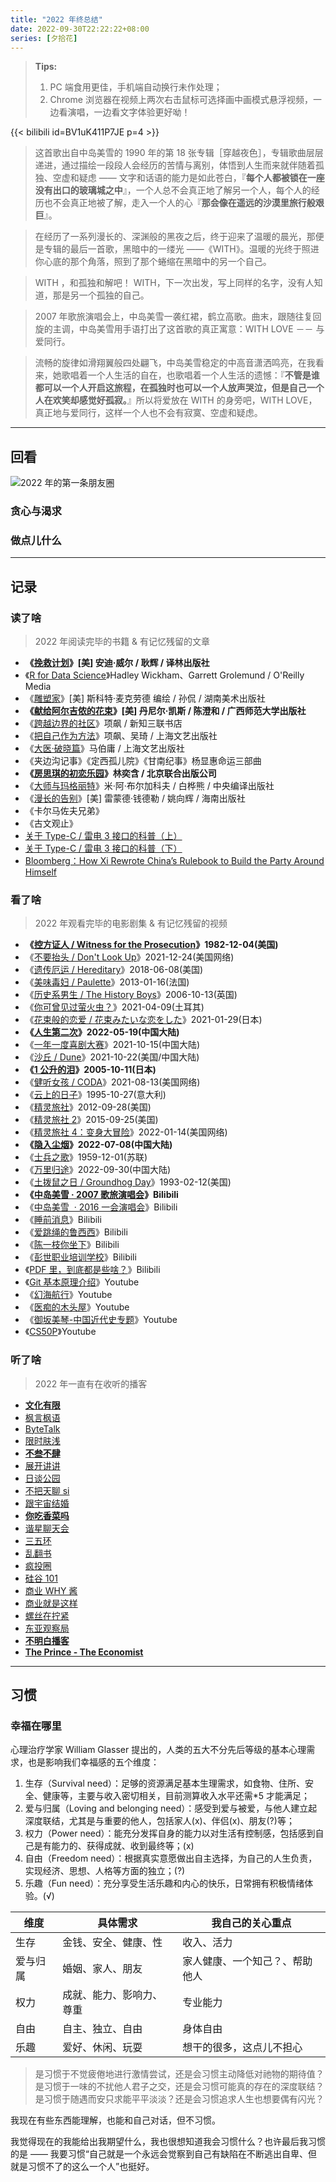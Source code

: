 ```yaml
---
title: "2022 年终总结"
date: 2022-09-30T22:22:22+08:00
series: [夕拾花]
---
```


> **Tips:**
>
> 1. PC 端食用更佳，手机端自动换行未作处理；
> 2. Chrome 浏览器在视频上两次右击鼠标可选择画中画模式悬浮视频，一边看演唱，一边看文字体验更好呦！

{{< bilibili id=BV1uK411P7JE p=4 >}}

> 这首歌出自中岛美雪的 1990 年的第 18 张专辑［穿越夜色］，专辑歌曲层层递进，通过描绘一段段人会经历的苦情与离别，体悟到人生而来就伴随着孤独、空虚和疑虑 —— 文字和话语的能力是如此苍白，『**每个人都被锁在一座没有出口的玻璃城之中**』，一个人总不会真正地了解另一个人，每个人的经历也不会真正地被了解，走入一个人的心『**那会像在遥远的沙漠里旅行般艰巨**』。

> 在经历了一系列漫长的、深渊般的黑夜之后，终于迎来了温暖的晨光，那便是专辑的最后一首歌，黑暗中的一缕光 ——《WITH》。温暖的光终于照进你心底的那个角落，照到了那个蜷缩在黑暗中的另一个自己。

> WITH ，和孤独和解吧！ WITH，下一次出发，写上同样的名字，没有人知道，那是另一个孤独的自己。

> 2007 年歌旅演唱会上，中岛美雪一袭红裙，鹤立高歌。曲末，跟随往复回旋的主调，中岛美雪用手语打出了这首歌的真正寓意：WITH LOVE －－ 与爱同行。

> 流畅的旋律如滑翔翼般四处翩飞，中岛美雪稳定的中高音潇洒鸣亮，在我看来，她歌唱着一个人生活的自在，也歌唱着一个人生活的遗憾：『**不管是谁都可以一个人开启这旅程，在孤独时也可以一个人放声哭泣，但是自己一个人在欢笑却感觉好孤寂。**』所以将爱放在 WITH 的身旁吧，WITH LOVE，真正地与爱同行，这样一个人也不会有寂寞、空虚和疑虑。

---

## 回看

![](https://image-host-1255524710.cos.ap-beijing.myqcloud.com/img/2022.png "2022 年的第一条朋友圈")

### 贪心与渴求

### 做点儿什么

---

## 记录

### 读了啥

> 2022 年阅读完毕的书籍 & 有记忆残留的文章

- **《[挽救计划](https://book.douban.com/subject/35494160/)》[美] 安迪·威尔 / 耿辉 / 译林出版社**
- 《[R for Data Science](https://book.douban.com/subject/26757974/)》Hadley Wickham、Garrett Grolemund / O'Reilly Media
- 《[雕塑家](https://book.douban.com/subject/34978160/)》[美] 斯科特·麦克劳德 编绘 / 孙侃 / 湖南美术出版社
- **《[献给阿尔吉侬的花束](https://book.douban.com/subject/26362836/)》[美] 丹尼尔·凯斯 / 陈澄和 / 广西师范大学出版社**
- 《[跨越边界的社区](https://book.douban.com/subject/1051928/)》项飙 / 新知三联书店
- 《[把自己作为方法](https://book.douban.com/subject/35092383/)》项飙、吴琦 / 上海文艺出版社
- 《[大医·破晓篇](https://book.douban.com/subject/36069426/)》马伯庸 / 上海文艺出版社
- 《夹边沟记事》《定西孤儿院》《甘南纪事》杨显惠命运三部曲
- **《[房思琪的初恋乐园](https://book.douban.com/subject/27614904/)》林奕含 / 北京联合出版公司**
- 《[大师与玛格丽特](https://book.douban.com/subject/27069991/)》米·阿·布尔加科夫 / 白桦熊 / 中央编译出版社
- 《[漫长的告别](https://book.douban.com/subject/30316475/)》[美] 雷蒙德·钱德勒 / 姚向辉 / 海南出版社
- 《卡尔马佐夫兄弟》
- 《古文观止》
- [关于 Type-C / 雷电 3 接口的科普（上）](https://www.notion.so/14e0423bd9524110aae44a7a1f8d96c9)
- [关于 Type-C / 雷电 3 接口的科普（下）](https://zhuanlan.zhihu.com/p/101486153)
- [Bloomberg：How Xi Rewrote China’s Rulebook to Build the Party Around Himself](https://www.bloomberg.com/graphics/2022-china-national-party-congress-xi-rules/?leadSource=uverify%20wall)

### 看了啥

> 2022 年观看完毕的电影剧集 & 有记忆残留的视频

- **《[控方证人 / Witness for the Prosecution](https://movie.douban.com/subject/5294851/)》1982-12-04(美国)**
- 《[不要抬头 / Don't Look Up](https://movie.douban.com/subject/34884712/)》2021-12-24(美国网络)
- 《[遗传厄运 / Hereditary](https://movie.douban.com/subject/27621727/)》2018-06-08(美国)
- 《[美味毒妇 / Paulette](https://movie.douban.com/subject/20397453/)》2013-01-16(法国)
- 《[历史系男生 / The History Boys](https://movie.douban.com/subject/1871817/)》2006-10-13(英国)
- 《[你可曾见过萤火虫？](https://movie.douban.com/subject/35412350/)》2021-04-09(土耳其)
- 《[花束般的恋爱 / 花束みたいな恋をした](https://movie.douban.com/subject/34874432/)》2021-01-29(日本)
- **《[人生第二次](https://movie.douban.com/subject/35664467/)》2022-05-19(中国大陆)**
- 《[一年一度喜剧大赛](https://movie.douban.com/subject/35467072/)》2021-10-15(中国大陆)
- 《[沙丘 / Dune](https://movie.douban.com/subject/3001114/)》2021-10-22(美国/中国大陆)
- **《[1 公升的泪](https://movie.douban.com/subject/1436900/)》2005-10-11(日本)**
- 《[健听女孩 / CODA](https://movie.douban.com/subject/35048413/)》2021-08-13(美国网络)
- 《[云上的日子](https://movie.douban.com/subject/1291558/)》1995-10-27(意大利)
- 《[精灵旅社](https://movie.douban.com/subject/3269068/)》2012-09-28(美国)
- 《[精灵旅社 2](https://movie.douban.com/subject/21327493/)》2015-09-25(美国)
- 《[精灵旅社 4：变身大冒险](https://movie.douban.com/subject/30472643/)》2022-01-14(美国网络)
- **《[隐入尘烟](https://movie.douban.com/subject/35131346/)》2022-07-08(中国大陆)**
- 《[士兵之歌](https://movie.douban.com/subject/1295614/)》1959-12-01(苏联)
- 《[万里归途](https://movie.douban.com/subject/26654184/)》2022-09-30(中国大陆)
- 《[土拨鼠之日 / Groundhog Day](https://movie.douban.com/subject/1300613/)》1993-02-12(美国)
- **《[中岛美雪 · 2007 歌旅演唱会](https://www.bilibili.com/video/BV1uK411P7JE)》Bilibili**
- 《[中岛美雪  · 2016 一会演唱会](https://www.bilibili.com/video/BV144411i7mb)》Bilibili
- 《[睡前消息](https://space.bilibili.com/316568752?spm_id_from=333.337.search-card.all.click)》Bilibili
- 《[爱跳绳的鲁西西](https://space.bilibili.com/383458566)》Bilibili
- 《[陈一枝你坐下](https://space.bilibili.com/1937416537/)》Bilibili
- 《[彭世职业培训学校](https://space.bilibili.com/1433760771/)》Bilibili
- 《[PDF 里，到底都是些啥？](https://www.bilibili.com/video/BV1Mr4y1679f)》Bilibili
- 《[Git 基本原理介绍](https://youtube.com/playlist?list=PLfQqWeOCIH4BXVnYaPgjR9_f8YF3WNAz0)》Youtube
- 《[幻海航行](https://www.youtube.com/channel/UCp1nO1bgVwks9b5EhKQGVag/videos)》Youtube
- 《[医痴的木头屋](https://www.youtube.com/channel/UCR2f5HSx_E06HK6LzSzQQ5g/videos)》Youtube
- 《[御坂美琴-中国近代史专题](https://www.youtube.com/channel/UCNUS6e1M0eUIv1F88kxRJ-g/playlists)》Youtube
- 《[CS50P](https://youtube.com/playlist?list=PLhQjrBD2T3817j24-GogXmWqO5Q5vYy0V)》Youtube

### 听了啥

> 2022 年一直有在收听的播客

- [**文化有限**](https://www.xiaoyuzhoufm.com/podcast/5e4515bd418a84a046e2b11a)
- [枫言枫语](https://fyfy.fm/)
- [ByteTalk](https://bytetalk.fm/)
- [限时肤浅](https://www.xiaoyuzhoufm.com/podcast/5f56592d83c34e85dd9b6d53)
- [**不叁不肆**](https://dao.fm/%E4%B8%8D%E5%8F%81%E4%B8%8D%E8%82%86/)
- [展开讲讲](https://www.xiaoyuzhoufm.com/podcast/5e280faa418a84a0461f9bfb)
- [日谈公园](https://www.xiaoyuzhoufm.com/podcast/5e280faa418a84a0461f9ad8)
- [不把天聊 si](https://www.xiaoyuzhoufm.com/podcast/60de960e82b7520df0026844)
- [跟宇宙结婚](https://www.xiaoyuzhoufm.com/podcast/5e284c39418a84a046263d8a)
- [**你吃香菜吗**](https://www.xiaoyuzhoufm.com/podcast/62ce4812b94ef3c7f6c71f93)
- [谐星聊天会](https://www.xiaoyuzhoufm.com/podcast/5e280fa7418a84a0461f912b)
- [三五环](https://www.xiaoyuzhoufm.com/podcast/5e280fab418a84a0461faa3c)
- [乱翻书](https://www.xiaoyuzhoufm.com/podcast/61358d971c5d56efe5bcb5d2)
- [疯投圈](https://crazy.capital/)
- [硅谷 101](https://sv101.fireside.fm/)
- [商业 WHY 酱](https://msbussinesswhy.fireside.fm/)
- [商业就是这样](https://thatisbiz.fireside.fm/)
- [螺丝在拧紧](https://www.xiaoyuzhoufm.com/podcast/6038445497d1b2c8c42d29ba)
- [东亚观察局](https://www.xiaoyuzhoufm.com/podcast/5e9a4e25418a84a046bc6156)
- [**不明白播客**](https://www.bumingbai.net/)
- [**The Prince - The Economist**](https://www.economist.com/theprincepod)

---

## 习惯

### 幸福在哪里

心理治疗学家 William Glasser 提出的，人类的五大不分先后等级的基本心理需求，也是影响我们幸福感的五个维度：

1. 生存（Survival need）：足够的资源满足基本生理需求，如食物、住所、安全、健康等，主要与收入密切相关，目前测算收入水平还需\*5 才能满足；
2. 爱与归属（Loving and belonging need）：感受到爱与被爱，与他人建立起深度联结，尤其是与重要的他人，包括家人(x)、伴侣(x)、朋友(?)等；
3. 权力（Power need）：能充分发挥自身的能力以对生活有控制感，包括感到自己是有能力的、获得成就、收到最终等；(x)
4. 自由（Freedom need）：根据真实意愿做出自主选择，为自己的人生负责，实现经济、思想、人格等方面的独立；(?)
5. 乐趣（Fun need）：充分享受生活乐趣和内心的快乐，日常拥有积极情绪体验。(√)

| 维度     | 具体需求                 | 我自己的关心重点               |
| -------- | ------------------------ | ------------------------------ |
| 生存     | 金钱、安全、健康、性     | 收入、活力                     |
| 爱与归属 | 婚姻、家人、朋友         | 家人健康、一个知己？、帮助他人 |
| 权力     | 成就、能力、影响力、尊重 | 专业能力                       |
| 自由     | 自主、独立、自由         | 身体自由                       |
| 乐趣     | 爱好、休闲、玩耍         | 想干的很多，这点儿不担心       |

> 是习惯于不觉疲倦地进行激情尝试，还是会习惯主动降低对祂物的期待值？  
> 是习惯于一味的不扰他人君子之交，还是会习惯可能真的存在的深度联结？  
> 是习惯于随遇而安只求能平平淡淡？还是会习惯追求人生也想要偶有闪光？

我现在有些东西能理解，也能和自己对话，但不习惯。

我觉得现在的我能给出我期望什么，我也很想知道我会习惯什么？也许最后我习惯的是 —— 我要习惯“自己就是一个永远会觉察到自己有缺陷在不断逃出自卑、但就是习惯不了的这么一个人”也挺好。
